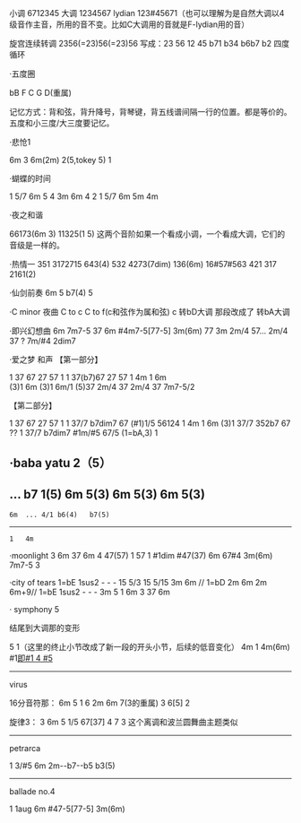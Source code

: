 小调
6712345
大调
1234567
lydian
123#45671（也可以理解为是自然大调以4级音作主音，所用的音不变。比如C大调用的音就是F-lydian用的音）


旋宫连续转调
2356(=23)56(=23)56
写成：23 56 12 45 b71 b34 b6b7 b2
四度循环

·五度圈

bB F C G D(重属)

记忆方式：背和弦，背升降号，背琴键，背五线谱间隔一行的位置。都是等价的。
五度和小三度/大三度要记忆。

·悲怆1


6m 3 6m(2m) 2(5,tokey 5) 1


·蝴蝶的时间

1 5/7 6m 5 4 3m 6m 4 2
1 5/7 6m 5m 4m


·夜之和谐

66173(6m 3)
11325(1 5)
这两个音阶如果一个看成小调，一个看成大调，它们的音级是一样的。

·热情一
351 3172715 643(4) 532 4273(7dim)
136(6m) 16#57#563 421 317 2161(2)



·仙剑前奏
6m 5 b7(4)
5


·C minor 夜曲
C to c
C to f(c和弦作为属和弦)
c 转bD大调 那段改成了 转bA大调


·即兴幻想曲
6m  7m7-5 37
6m #4m7-5[77-5] 3m(6m) 77 3m
2m/4 57...
2m/4 37 ? 7m/#4 2dim7 


·爱之梦 和声
【第一部分】

1 37      67 27 57 1
1 37(b7)67 27 57 1 
4m 1 6m  
(3)1 6m 
(3)1 6m/1 
(5)37 2m/4 37 2m/4 37 7m7-5/2

【第二部分】

1 37      67 27 57 1
1 37/7  b7dim7 67
(#1)1/5  56124 1
4m 1 6m
(3)1 37/7 352b7 67  ??
1 37/7 b7dim7 #1m/#5 67/5
(1=bA,3)
1


·baba yatu
	2（5）
-------------------------------
...	b7 1(5)
6m	5(3)
6m	5(3)
6m	5(3)
-------------------------------
	6m	...	4/1	b6(4)	b7(5)
----------------------------------
	1	4m


·moonlight 3
6m 37 6m 4 47(57) 
1 57 1 #1dim #47(37) 
6m 67#4 3m(6m) 7m7-5 3



·city of tears
1=bE
1sus2 - - - 15 5/3 15 5/15 3m 6m // 
1=bD
2m 6m 2m 6m+9//
1=bE
1sus2 - - - 3m 5 1 6m 3 37
6m

· symphony 5


结尾到大调那的变形

5 1（这里的终止小节改成了新一段的开头小节，后续的低音变化） 4m 1 4m(6m) #1[即#1 4 #5](4)




--- 
virus

16分音符那：
6m 5 1 6 2m 6m 7(3的重属) 3 6[5] 2

旋律3：
3 6m 5 1/5 67[37] 4 7 3 
这个离调和波兰圆舞曲主题类似

---

petrarca

1 3/#5 6m 2m--b7--b5 b3(5)


---
ballade no.4

1 1aug 6m #47-5[77-5] 3m(6m)